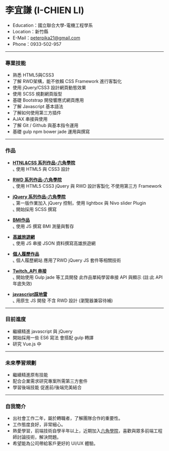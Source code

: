 # 李宜謙 (I-CHIEN LI)
<ul>
  <li>Education：國立聯合大學-電機工程學系</li>
  <li>Location：新竹縣</li>
  <li>E-Mail：<a href="mailto:peterpika21@gmail.com">peterpika21@gmail.com</a></li>
  <li>Phone：0933-502-957</li>
</ul>
<hr>
<h3>專業技能</h3>
<ul>
  <li>熟悉 HTML5與CSS3 </li>
  <li>了解 RWD架構，能不依賴 CSS Framework 進行客製化</li>
  <li>使用 jQuery/CSS3 設計網頁動態效果</li>
  <li>使用 SCSS 規劃網頁版型</li>
  <li>基礎 Bootstrap 開發響應式網頁應用</li>
  <li>了解 Javascript 基本語法</li>
  <li>了解如何使用第三方插件</li>
  <li>AJAX 串接與使用</li>
  <li>了解 Git / Github 與基本指令運用</li>
  <li>基礎 gulp npm bower jade 運用與撰寫</li>
</ul>
<hr>
<h3>作品</h3>
<ul>
  <li>
<p><a href="https://peterpika20.github.io/HTML-CSS-hw/" rel="nofollow"><b>HTNL&CSS 系列作品-六角學院</b></a> <br>
⌞ 使用 HTML5 與 CSS3 設計</p>
</li>
   <li>
<p><a href="https://peterpika20.github.io/RWD-HW/" rel="nofollow"><b>RWD 系列作品-六角學院</b></a> <br>
⌞ 使用 HTML5 CSS3 jQuery 與 RWD 設計客製化 不使用第三方 Framework</p>
</li>
   <li>
<p><a href="https://peterpika20.github.io/jQuery-hw/" rel="nofollow"><b>jQuery 系列作品-六角學院</b></a><br>
⌞ 第一版作業加入 jQuery 控制，使用 lightbox 與 Nivo slider Plugin <br>
     ⌞ 開始採用 SCSS 撰寫</p>
</li>
   <li>
<p><a href="https://peterpika20.github.io/BMI/"><b>BMI作品</b></a><br>
⌞ 使用 JS 撰寫 BMI 測量與暫存</p>
</li>
   <li>
<p><a href="https://peterpika20.github.io/Kaohsiung_Travel/" rel="nofollow"><b>高雄旅遊網</b></a><br>
⌞ 使用 JS 串接 JSON 資料撰寫高雄旅遊網</p>
</li>
   <li>
<p><a href="https://peterpika20.github.io/project/" rel="nofollow"><b>個人履歷作品</b></a><br>
⌞ 個人履歷網站 應用了RWD jQuery JS 套件等相關技術</p>
</li>
   <li>
<p><a href="https://peterpika20.github.io/Twitch_API_demo/" rel="nofollow"><b>Twitch_API 串接</b></a><br>
⌞ 開始使用 Gulp jade 等工具開發 此作品單純學習串接 API 與顯示 (註:此 API 年底失效)</p>
</li>
    <li>
<p><a href="https://peterpika20.github.io/boom/" rel="nofollow"><b>javascript踩地雷</b></a><br>
⌞ 用原生 JS 開發 不含 RWD 設計 (瀏覽器兼容待補)</p>
</li>
</ul>
<hr>
<h3>目前進度</h3>
<ul>
  <li>繼續精進 javascript 與 jQuery </li>
  <li>開始採用一些 ES6 寫法 會搭配 gulp 轉譯</li>
  <li>研究 Vue.js 中</li>
</ul>
<hr>
<h3>未來學習規劃</h3>
<ul>
  <li>繼續精進原有技能</li>
  <li>配合企業需求研究專案所需第三方套件</li>
  <li>學習後端技能 促進前/後端完美結合</li>
</ul>
<hr>
<h3>自我簡介</h3>
<ul>
  <li>出社會工作二年，屬於轉職者，了解團隊合作的重要性。</li>
  <li>工作態度良好，非常細心。</li>
  <li>熱愛學習，前端技術自學半年以上，近期加入<a href="https://www.facebook.com/hexschool/">六角學院</a>，喜歡與眾多前端工程師討論技術，解決問題。</li>
  <li>希望能為公司帶給客戶更好的 UI/UX 體驗。</li>
</ul>
